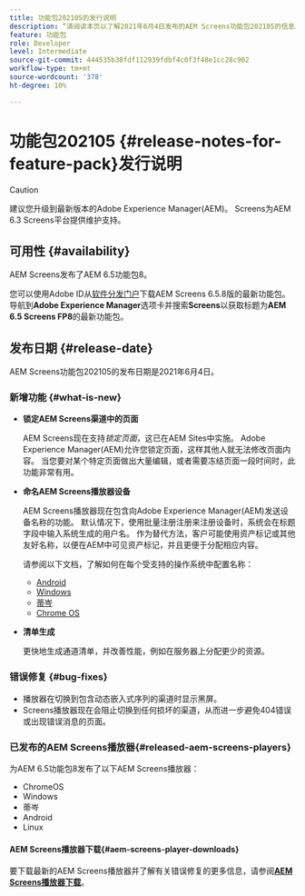```yaml
---
title: 功能包202105的发行说明
description: “请阅读本页以了解2021年6月4日发布的AEM Screens功能包202105的信息。”
feature: 功能包
role: Developer
level: Intermediate
source-git-commit: 444535b38fdf112939fdbf4c0f3f48e1cc28c902
workflow-type: tm+mt
source-wordcount: '378'
ht-degree: 10%

---
```


# 功能包202105 {#release-notes-for-feature-pack}发行说明

>[!CAUTION]
>建议您升级到最新版本的Adobe Experience Manager(AEM)。 Screens为AEM 6.3 Screens平台提供维护支持。

## 可用性 {#availability}

AEM Screens发布了AEM 6.5功能包8。

您可以使用Adobe ID从[软件分发门户](https://experience.adobe.com/#/downloads/content/software-distribution/en/aem.html)下载AEM Screens 6.5.8版的最新功能包。 导航到&#x200B;**Adobe Experience Manager**&#x200B;选项卡并搜索&#x200B;**Screens**&#x200B;以获取标题为&#x200B;**AEM 6.5 Screens FP8**&#x200B;的最新功能包。

## 发布日期 {#release-date}

AEM Screens功能包202105的发布日期是2021年6月4日。

### 新增功能 {#what-is-new}

* **锁定AEM Screens渠道中的页面**

   AEM Screens现在支持&#x200B;*锁定页面*，这已在AEM Sites中实施。 Adobe Experience Manager(AEM)允许您锁定页面，这样其他人就无法修改页面内容。 当您要对某个特定页面做出大量编辑，或者需要冻结页面一段时间时，此功能非常有用。

* **命名AEM Screens播放器设备**

   AEM Screens播放器现在包含向Adobe Experience Manager(AEM)发送设备名称的功能。
默认情况下，使用批量注册注册来注册设备时，系统会在标题字段中输入系统生成的用户名。 作为替代方法，客户可能使用资产标记或其他友好名称，以便在AEM中可见资产标记，并且更便于分配相应内容。

   请参阅以下文档，了解如何在每个受支持的操作系统中配置名称：

   * [Android](/help/user-guide/implementing-android-player.md#name-android)
   * [Windows](/help/user-guide/implementing-windows-player.md#name-windows)
   * [蒂岑](/help/user-guide/tizen-player.md#name-tizen)
   * [Chrome OS](/help/user-guide/implementing-chrome-os-player.md#name-chrome)

* **清单生成**

   更快地生成通道清单，并改善性能，例如在服务器上分配更少的资源。

### 错误修复 {#bug-fixes}

* 播放器在切换到包含动态嵌入式序列的渠道时显示黑屏。
* Screens播放器现在会阻止切换到任何损坏的渠道，从而进一步避免404错误或出现错误消息的页面。

### 已发布的AEM Screens播放器{#released-aem-screens-players}

为AEM 6.5功能包8发布了以下AEM Screens播放器：

* ChromeOS
* Windows
* 蒂岑
* Android
* Linux

#### AEM Screens播放器下载{#aem-screens-player-downloads}

要下载最新的AEM Screens播放器并了解有关错误修复的更多信息，请参阅&#x200B;**[AEM Screens播放器下载](https://download.macromedia.com/screens/index.html)**。
